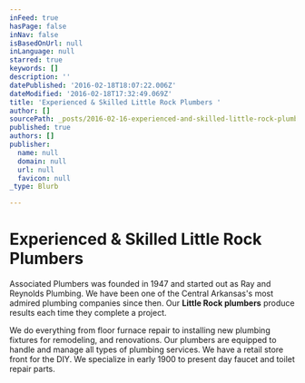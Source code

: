 ```yaml
---
inFeed: true
hasPage: false
inNav: false
isBasedOnUrl: null
inLanguage: null
starred: true
keywords: []
description: ''
datePublished: '2016-02-18T18:07:22.006Z'
dateModified: '2016-02-18T17:32:49.069Z'
title: 'Experienced & Skilled Little Rock Plumbers '
author: []
sourcePath: _posts/2016-02-16-experienced-and-skilled-little-rock-plumbers.md
published: true
authors: []
publisher:
  name: null
  domain: null
  url: null
  favicon: null
_type: Blurb

---
```

# Experienced & Skilled Little Rock Plumbers 

Associated Plumbers was founded in 1947 and started out as Ray and Reynolds Plumbing. We have been one of the Central Arkansas's most admired plumbing companies since then. Our **Little Rock plumbers** produce results each time they complete a project. 

We do everything from floor furnace repair to installing new plumbing fixtures for remodeling, and renovations. Our plumbers are equipped to handle and manage all types of plumbing services. We have a retail store front for the DIY. We specialize in early 1900 to present day faucet and toilet repair parts.